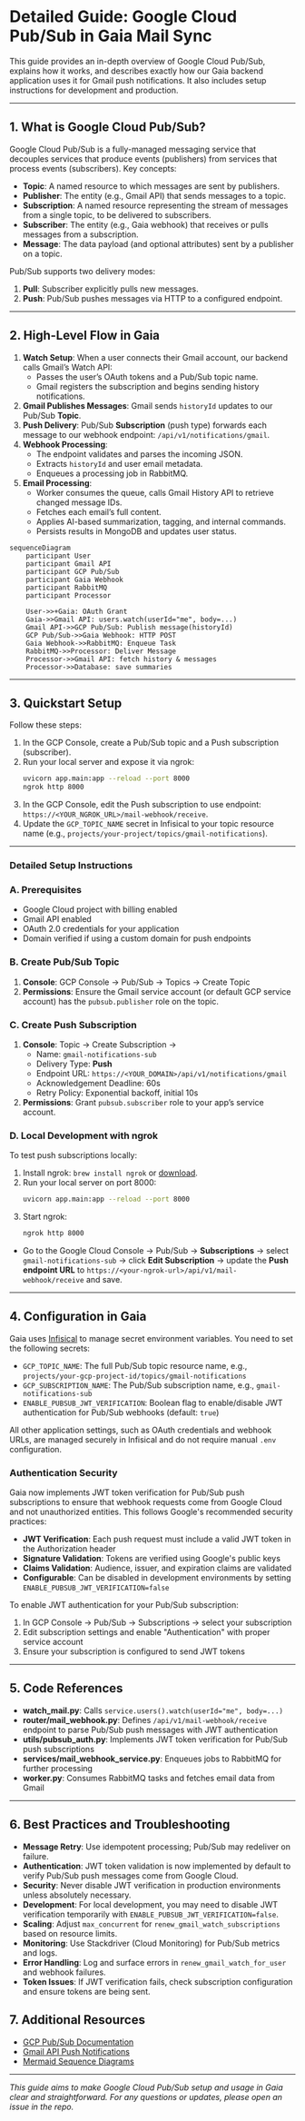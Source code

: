 # Detailed Guide: Google Cloud Pub/Sub in Gaia Mail Sync

This guide provides an in-depth overview of Google Cloud Pub/Sub, explains how it works, and describes exactly how our Gaia backend application uses it for Gmail push notifications. It also includes setup instructions for development and production.

---

## 1. What is Google Cloud Pub/Sub?

Google Cloud Pub/Sub is a fully-managed messaging service that decouples services that produce events (publishers) from services that process events (subscribers). Key concepts:

- **Topic**: A named resource to which messages are sent by publishers.
- **Publisher**: The entity (e.g., Gmail API) that sends messages to a topic.
- **Subscription**: A named resource representing the stream of messages from a single topic, to be delivered to subscribers.
- **Subscriber**: The entity (e.g., Gaia webhook) that receives or pulls messages from a subscription.
- **Message**: The data payload (and optional attributes) sent by a publisher on a topic.

Pub/Sub supports two delivery modes:

1. **Pull**: Subscriber explicitly pulls new messages.
2. **Push**: Pub/Sub pushes messages via HTTP to a configured endpoint.

---

## 2. High-Level Flow in Gaia

1. **Watch Setup**: When a user connects their Gmail account, our backend calls Gmail’s Watch API:
   - Passes the user’s OAuth tokens and a Pub/Sub topic name.
   - Gmail registers the subscription and begins sending history notifications.
2. **Gmail Publishes Messages**: Gmail sends `historyId` updates to our Pub/Sub **Topic**.
3. **Push Delivery**: Pub/Sub **Subscription** (push type) forwards each message to our webhook endpoint: `/api/v1/notifications/gmail`.
4. **Webhook Processing**:
   - The endpoint validates and parses the incoming JSON.
   - Extracts `historyId` and user email metadata.
   - Enqueues a processing job in RabbitMQ.
5. **Email Processing**:
   - Worker consumes the queue, calls Gmail History API to retrieve changed message IDs.
   - Fetches each email’s full content.
   - Applies AI-based summarization, tagging, and internal commands.
   - Persists results in MongoDB and updates user status.


```mermaid
sequenceDiagram
    participant User
    participant Gmail API
    participant GCP Pub/Sub
    participant Gaia Webhook
    participant RabbitMQ
    participant Processor

    User->>+Gaia: OAuth Grant
    Gaia->>Gmail API: users.watch(userId="me", body=...)
    Gmail API->>GCP Pub/Sub: Publish message(historyId)
    GCP Pub/Sub->>Gaia Webhook: HTTP POST
    Gaia Webhook->>RabbitMQ: Enqueue Task
    RabbitMQ->>Processor: Deliver Message
    Processor->>Gmail API: fetch history & messages
    Processor->>Database: save summaries
```

---

## 3. Quickstart Setup

Follow these steps:

1. In the GCP Console, create a Pub/Sub topic and a Push subscription (subscriber).
2. Run your local server and expose it via ngrok:
   ```bash
   uvicorn app.main:app --reload --port 8000
   ngrok http 8000
   ```
3. In the GCP Console, edit the Push subscription to use endpoint: `https://<YOUR_NGROK_URL>/mail-webhook/receive`.
4. Update the `GCP_TOPIC_NAME` secret in Infisical to your topic resource name (e.g., `projects/your-project/topics/gmail-notifications`).

---

### Detailed Setup Instructions

### A. Prerequisites

- Google Cloud project with billing enabled
- Gmail API enabled
- OAuth 2.0 credentials for your application
- Domain verified if using a custom domain for push endpoints

### B. Create Pub/Sub Topic

1. **Console**: GCP Console → Pub/Sub → Topics → Create Topic
2. **Permissions**: Ensure the Gmail service account (or default GCP service account) has the `pubsub.publisher` role on the topic.

### C. Create Push Subscription

1. **Console**: Topic → Create Subscription →
   - Name: `gmail-notifications-sub`
   - Delivery Type: **Push**
   - Endpoint URL: `https://<YOUR_DOMAIN>/api/v1/notifications/gmail`
   - Acknowledgement Deadline: 60s
   - Retry Policy: Exponential backoff, initial 10s
3. **Permissions**: Grant `pubsub.subscriber` role to your app’s service account.

### D. Local Development with ngrok

To test push subscriptions locally:
1. Install ngrok: `brew install ngrok` or [download](https://ngrok.com/download).
2. Run your local server on port 8000:
   ```bash
   uvicorn app.main:app --reload --port 8000
   ```
3. Start ngrok:
   ```bash
   ngrok http 8000
   ```
- Go to the Google Cloud Console → Pub/Sub → **Subscriptions** → select `gmail-notifications-sub` → click **Edit Subscription** → update the **Push endpoint URL** to `https://<your-ngrok-url>/api/v1/mail-webhook/receive` and save.

---

## 4. Configuration in Gaia

Gaia uses [Infisical](https://infisical.io/) to manage secret environment variables. You need to set the following secrets:

- `GCP_TOPIC_NAME`: The full Pub/Sub topic resource name, e.g., `projects/your-gcp-project-id/topics/gmail-notifications`
- `GCP_SUBSCRIPTION_NAME`: The Pub/Sub subscription name, e.g., `gmail-notifications-sub`
- `ENABLE_PUBSUB_JWT_VERIFICATION`: Boolean flag to enable/disable JWT authentication for Pub/Sub webhooks (default: `true`)

All other application settings, such as OAuth credentials and webhook URLs, are managed securely in Infisical and do not require manual `.env` configuration.

### Authentication Security

Gaia now implements JWT token verification for Pub/Sub push subscriptions to ensure that webhook requests come from Google Cloud and not unauthorized entities. This follows Google's recommended security practices:

- **JWT Verification**: Each push request must include a valid JWT token in the Authorization header
- **Signature Validation**: Tokens are verified using Google's public keys
- **Claims Validation**: Audience, issuer, and expiration claims are validated
- **Configurable**: Can be disabled in development environments by setting `ENABLE_PUBSUB_JWT_VERIFICATION=false`

To enable JWT authentication for your Pub/Sub subscription:
1. In GCP Console → Pub/Sub → Subscriptions → select your subscription
2. Edit subscription settings and enable "Authentication" with proper service account
3. Ensure your subscription is configured to send JWT tokens

---

## 5. Code References

- **watch_mail.py**: Calls `service.users().watch(userId="me", body=...)`
- **router/mail_webhook.py**: Defines `/api/v1/mail-webhook/receive` endpoint to parse Pub/Sub push messages with JWT authentication
- **utils/pubsub_auth.py**: Implements JWT token verification for Pub/Sub push subscriptions
- **services/mail_webhook_service.py**: Enqueues jobs to RabbitMQ for further processing
- **worker.py**: Consumes RabbitMQ tasks and fetches email data from Gmail

---

## 6. Best Practices and Troubleshooting

- **Message Retry**: Use idempotent processing; Pub/Sub may redeliver on failure.
- **Authentication**: JWT token validation is now implemented by default to verify Pub/Sub push messages come from Google Cloud.
- **Security**: Never disable JWT verification in production environments unless absolutely necessary.
- **Development**: For local development, you may need to disable JWT verification temporarily with `ENABLE_PUBSUB_JWT_VERIFICATION=false`.
- **Scaling**: Adjust `max_concurrent` for `renew_gmail_watch_subscriptions` based on resource limits.
- **Monitoring**: Use Stackdriver (Cloud Monitoring) for Pub/Sub metrics and logs.
- **Error Handling**: Log and surface errors in `renew_gmail_watch_for_user` and webhook failures.
- **Token Issues**: If JWT verification fails, check subscription configuration and ensure tokens are being sent.

## 7. Additional Resources

- [GCP Pub/Sub Documentation](https://cloud.google.com/pubsub/docs)
- [Gmail API Push Notifications](https://developers.google.com/gmail/api/guides/push)
- [Mermaid Sequence Diagrams](https://mermaid.js.org)

---

_This guide aims to make Google Cloud Pub/Sub setup and usage in Gaia clear and straightforward. For any questions or updates, please open an issue in the repo._
